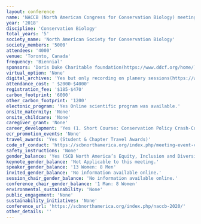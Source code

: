 ```yaml
---
layout: conference 
name: 'NACCB (North American Congress for Conservation Biology) meeting'
year: '2018'
discipline: 'Conservation Biology'
total_years: '5'
society_name: 'North American Society for Conservation Biology'
society_members: '5000'
attendees: '4000'
venue: 'Toronto, Canada'
frequency: 'Biennial'
sponsors: 'Doris Duke Charitable foundation(https://www.ddcf.org/home/), University of Toronto (https://www.utoronto.ca/), Wilburforce Foundation (http://www.wilburforce.org/), Conservation Science PArtners (https://www.csp-inc.org/), Metcalf Foundation (https://metcalffoundation.com/), WCS Canada (https://www.wcscanada.org/), Credit Valley Conservation (https://cvc.ca/), Center for biological diversity(https://www.biologicaldiversity.org/), Parks Canada(https://www.pc.gc.ca/en/index), Fisheries and Oceans Canada (http://www.dfo-mpo.gc.ca/index-eng.htm), Bullfrogpower, Toronto and Region conservation for the living city, COMPASS'
virtual_option: 'None'
digital_archives: 'Yes but only recording on planery sessions(https://www.youtube.com/channel/UCpzzRMixGJwRJRSiccJzJXA)'
attendance_cost: ' $2000-$4000'
registration_fee: '$185-$470'
carbon_footprint: '6000'
other_carbon_footprint: '1200'
electonic_program: 'Yes Online scientific program was available.'
onsite_maternity: 'None'
onsite_childcare: 'None'
caregiver_grant: 'None'
career_development: 'Yes (1. Short Course: Conservation Policy Crash-Course for Scientists  2. Workshop: Collaborative Conservation Among Diverse Stakeholders: Building understanding and skills for practical application  3. Workshop: Conservation and Art: Exploring the importance of the intersection of art and science  4. Workshop: Learning to collaborate in and out of the classroom: A toolkit for more inclusive conservation   5.Workshop: Building a Better Fieldwork Future: Preventing & Managing Sexual Harassment and Assault in the Field 6. Workshop: Interactive Science Communication Workshop  7. Workshop: Leveraging untapped audiences for conservation )'
ecr_promotion_events: 'None'
travel_awards: 'Yes (Student & Chapter Travel Awards)'
code_of_conduct: 'https://scbnorthamerica.org/index.php/meeting-event-code-of-conduct/'
safety_instructions: 'None'
gender_balance: 'Yes (SCB North America’s Equity, Inclusion and Diversity Committee exists to facilitate and carry out initiatives designed to promote equity, inclusion and diversity within both SCBNA and will work to increase equity, inclusion and diversity in the field of conservation across all levels – including the public, students, professionals, and leaders in the field. The committee will update this page with EID policies and initiatives as they develop. The committee is hard at work developing initiatives related to the 2020 NACCB conference.  Please read below for committee accomplishments at the 2018 NACCB conference.  Looking to the future, the committee plans to increase engagement on these issues within the Society, its events, and within the conservation community at large, together with support from partner organizations including the Diversity Joint Venture, 500 Women Scientists, and others.) More here: https://scbnorthamerica.org/index.php/equity-inclusion-and-diversity-committee/'
keynote_gender_balance: 'Not Applicable to this meeting.'
speaker_gender_balance: '13 Women: 8 Men'
invited_gender_balance: 'No information available online.'
session_chair_gender_balance: 'No information available online.'
conference_chair_gender_balance: '1 Man: 8 Women'
environmental_sustainability: 'None'
public_engagement: 'None'
sustainability_initiatives: 'None'
conference_url: 'https://scbnorthamerica.org/index.php/naccb-2020/'
other_details: ''
---
```

